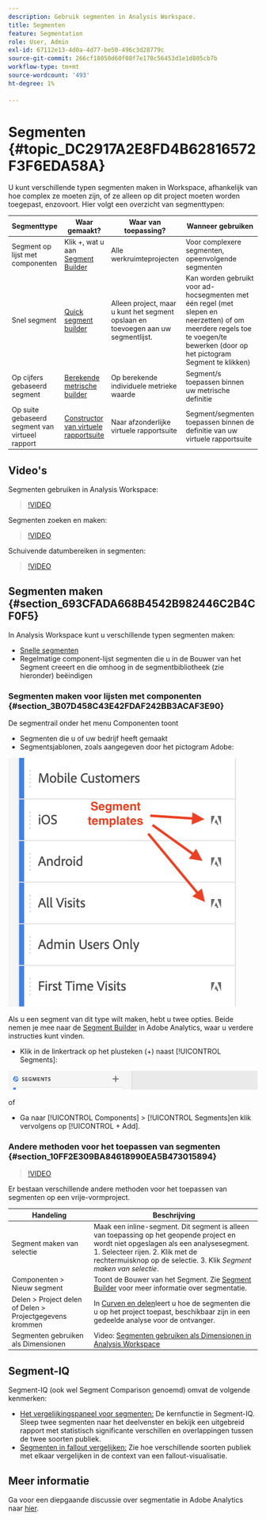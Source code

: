 ```yaml
---
description: Gebruik segmenten in Analysis Workspace.
title: Segmenten
feature: Segmentation
role: User, Admin
exl-id: 67112e13-4d0a-4d77-be50-496c3d28779c
source-git-commit: 266cf18050d60f08f7e170c56453d1e1d805cb7b
workflow-type: tm+mt
source-wordcount: '493'
ht-degree: 1%

---
```



# Segmenten {#topic_DC2917A2E8FD4B62816572F3F6EDA58A}

U kunt verschillende typen segmenten maken in Workspace, afhankelijk van hoe complex ze moeten zijn, of ze alleen op dit project moeten worden toegepast, enzovoort. Hier volgt een overzicht van segmenttypen:

| Segmenttype | Waar gemaakt? | Waar van toepassing? | Wanneer gebruiken |
| --- | --- | --- | --- |
| Segment op lijst met componenten | Klik +, wat u aan [Segment Builder](/help/components/segmentation/segmentation-workflow/seg-build.md) | Alle werkruimteprojecten | Voor complexere segmenten, opeenvolgende segmenten |
| Snel segment | [Quick segment builder](/help/analyze/analysis-workspace/components/segments/quick-segments.md) | Alleen project, maar u kunt het segment opslaan en toevoegen aan uw segmentlijst. | Kan worden gebruikt voor ad-hocsegmenten met één regel (met slepen en neerzetten) of om meerdere regels toe te voegen/te bewerken (door op het pictogram Segment te klikken) |
| Op cijfers gebaseerd segment | [Berekende metrische builder](https://experienceleague.adobe.com/docs/analytics/components/calculated-metrics/calcmetric-workflow/metrics-with-segments.html) | Op berekende individuele metrieke waarde | Segment/s toepassen binnen uw metrische definitie |
| Op suite gebaseerd segment van virtueel rapport | [Constructor van virtuele rapportsuite](https://experienceleague.adobe.com/docs/analytics/components/virtual-report-suites/vrs-workflow/vrs-create.html) | Naar afzonderlijke virtuele rapportsuite | Segment/segmenten toepassen binnen de definitie van uw virtuele rapportsuite |

## Video&#39;s

Segmenten gebruiken in Analysis Workspace:

>[!VIDEO](https://video.tv.adobe.com/v/23977/?quality=12)

Segmenten zoeken en maken:

>[!VIDEO](https://video.tv.adobe.com/v/334092/?quality=12)

Schuivende datumbereiken in segmenten:

>[!VIDEO](https://video.tv.adobe.com/v/25403/?quality=12)

## Segmenten maken {#section_693CFADA668B4542B982446C2B4CF0F5}

In Analysis Workspace kunt u verschillende typen segmenten maken:

* [Snelle segmenten](/help/analyze/analysis-workspace/components/segments/quick-segments.md)
* Regelmatige component-lijst segmenten die u in de Bouwer van het Segment creeert en die omhoog in de segmentbibliotheek (zie hieronder) beëindigen

### Segmenten maken voor lijsten met componenten {#section_3B07D458C43E42FDAF242BB3ACAF3E90}

De segmentrail onder het menu Componenten toont
* Segmenten die u of uw bedrijf heeft gemaakt
* Segmentsjablonen, zoals aangegeven door het pictogram Adobe:

![](assets/segment_icons.png)

Als u een segment van dit type wilt maken, hebt u twee opties. Beide nemen je mee naar de [Segment Builder](/help/components/segmentation/segmentation-workflow/seg-build.md) in Adobe Analytics, waar u verdere instructies kunt vinden.

* Klik in de linkertrack op het plusteken (+) naast [!UICONTROL Segments]:

![](assets/create-seg.png)

of

* Ga naar [!UICONTROL Components] > [!UICONTROL Segments]en klik vervolgens op [!UICONTROL + Add].


### Andere methoden voor het toepassen van segmenten {#section_10FF2E309BA84618990EA5B473015894}

>[!VIDEO](https://video.tv.adobe.com/v/30994/?quality=12)

Er bestaan verschillende andere methoden voor het toepassen van segmenten op een vrije-vormproject.

| Handeling | Beschrijving |
|--- |--- |
| Segment maken van selectie | Maak een inline-segment. Dit segment is alleen van toepassing op het geopende project en wordt niet opgeslagen als een analysesegment. 1. Selecteer rijen.  2. Klik met de rechtermuisknop op de selectie.  3. Klik *Segment maken van selectie*. |
| Componenten > Nieuw segment | Toont de Bouwer van het Segment. Zie [Segment Builder](https://experienceleague.adobe.com/docs/analytics/components/segmentation/segmentation-workflow/seg-build.html) voor meer informatie over segmentatie. |
| Delen > Project delen of Delen > Projectgegevens krommen | In [Curven en delen](https://experienceleague.adobe.com/docs/analytics/analyze/analysis-workspace/curate-share/curate.html#concept_4A9726927E7C44AFA260E2BB2721AFC6)leert u hoe de segmenten die u op het project toepast, beschikbaar zijn in een gedeelde analyse voor de ontvanger. |
| Segmenten gebruiken als Dimensionen | Video: [Segmenten gebruiken als Dimensionen in Analysis Workspace](https://experienceleague.adobe.com/docs/analytics-learn/tutorials/analysis-workspace/applying-segments/using-segments-as-dimensions-in-analysis-workspace.html) |

## Segment-IQ

Segment-IQ (ook wel Segment Comparison genoemd) omvat de volgende kenmerken:

* [Het vergelijkingspaneel voor segmenten:](/help/analyze/analysis-workspace/c-panels/c-segment-comparison/segment-comparison.md) De kernfunctie in Segment-IQ. Sleep twee segmenten naar het deelvenster en bekijk een uitgebreid rapport met statistisch significante verschillen en overlappingen tussen de twee soorten publiek.
* [Segmenten in fallout vergelijken:](/help/analyze/analysis-workspace/visualizations/fallout/compare-segments-fallout.md) Zie hoe verschillende soorten publiek met elkaar vergelijken in de context van een fallout-visualisatie.

## Meer informatie

Ga voor een diepgaande discussie over segmentatie in Adobe Analytics naar [hier](/help/components/segmentation/seg-overview.md).
